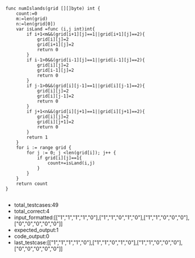 ```golang
func numIslands(grid [][]byte) int {
	count:=0
	m:=len(grid)
	n:=len(grid[0])
	var isLand =func (i,j int)int{
		if i+1<m&&(grid[i+1][j]==1||grid[i+1][j]==2){
			grid[i][j]=2
			grid[i+1][j]=2
			return 0
		}
		if i-1>0&&(grid[i-1][j]==1||grid[i-1][j]==2){
			grid[i][j]=2
			grid[i-1][j]=2
			return 0
		}
		if j-1>0&&(grid[i][j-1]==1||grid[i][j-1]==2){
			grid[i][j]=2
			grid[i][j-1]=2
			return 0
		}
		if j+1<n&&(grid[i][j+1]==1||grid[i][j+1]==2){
			grid[i][j]=2
			grid[i][j+1]=2
			return 0
		}
		return 1
	} 
	for i := range grid {
		for j := 0; j <len(grid[i]); j++ {
			if grid[i][j]==1{
				count+=isLand(i,j)
			}
		}
	}
	return count
}


```
- total_testcases:49
- total_correct:4
- input_formatted:[["1","1","1","1","0"],["1","1","0","1","0"],["1","1","0","0","0"],["0","0","0","0","0"]]
- expected_output:1
- code_output:0
- last_testcase:[["1","1","1","1","0"],["1","1","0","1","0"],["1","1","0","0","0"],["0","0","0","0","0"]]
